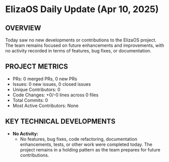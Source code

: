 # ElizaOS Daily Update (Apr 10, 2025)

## OVERVIEW 
Today saw no new developments or contributions to the ElizaOS project. The team remains focused on future enhancements and improvements, with no activity recorded in terms of features, bug fixes, or documentation.

## PROJECT METRICS
- PRs: 0 merged PRs, 0 new PRs
- Issues: 0 new issues, 0 closed issues
- Unique Contributors: 0
- Code Changes: +0/-0 lines across 0 files
- Total Commits: 0
- Most Active Contributors: None

## KEY TECHNICAL DEVELOPMENTS
- **No Activity:** 
  - No features, bug fixes, code refactoring, documentation enhancements, tests, or other work were completed today. The project remains in a holding pattern as the team prepares for future contributions.